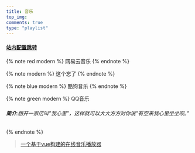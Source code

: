 ```yaml
---
title: 音乐
top_img:
comments: true
type: "playlist"
---
```

#### [站内配置跳转](/2021/07/10/music/)

{% note red modern  %}
 网易云音乐
{% endnote %}

<div class="aplayer no-destroy" data-id="2153548870" data-server="netease" data-type="playlist" data-mutex="true"  data-preload="auto" data-theme="#3F51B5"></div>

{% note  modern  %}
  这个忘了
{% endnote %}

<div class="aplayer no-destroy" data-id="000PeZCQ1i4XVs" data-server="tencent" data-type="artist" data-mutex="true"  data-preload="auto" data-theme="#3F51B5" data-listFolded="true"></div>


{% note blue modern  %}
 酷狗音乐
{% endnote %}
<div class="aplayer no-destroy" data-id="3102174" data-server="kugou" data-type="playlist" data-mutex="true"  data-preload="auto" data-theme="#3F51B5" data-listFolded="true"></div>

{% note green modern  %}
 QQ音乐
 ###### **简介**:想开一家店叫”我心里”，这样就可以大大方方对你说”有空来我心里坐坐呗。”
{% endnote %}

<div class="aplayer no-destroy" data-id="7713145827" data-server="tencent" data-type="playlist" data-mutex="true"  data-preload="auto" data-theme="#3F51B5" data-listFolded="true"></div>


> [一个基于vue构建的在线音乐播放器](https://yy.hin.cool/)

    





